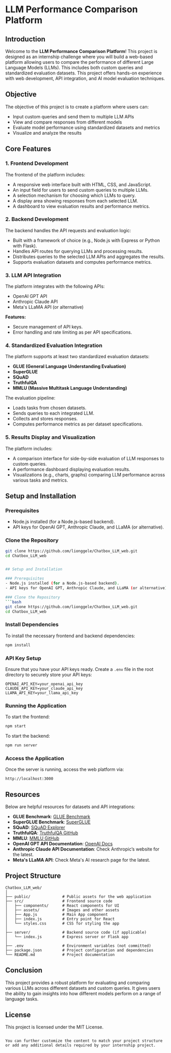 # LLM Performance Comparison Platform

## Introduction

Welcome to the **LLM Performance Comparison Platform**! This project is designed as an internship challenge where you will build a web-based platform allowing users to compare the performance of different Large Language Models (LLMs). This includes both custom queries and standardized evaluation datasets. This project offers hands-on experience with web development, API integration, and AI model evaluation techniques.

## Objective

The objective of this project is to create a platform where users can:

- Input custom queries and send them to multiple LLM APIs
- View and compare responses from different models
- Evaluate model performance using standardized datasets and metrics
- Visualize and analyze the results

## Core Features

### 1. Frontend Development
The frontend of the platform includes:
- A responsive web interface built with HTML, CSS, and JavaScript.
- An input field for users to send custom queries to multiple LLMs.
- A selection mechanism for choosing which LLMs to query.
- A display area showing responses from each selected LLM.
- A dashboard to view evaluation results and performance metrics.

### 2. Backend Development
The backend handles the API requests and evaluation logic:
- Built with a framework of choice (e.g., Node.js with Express or Python with Flask).
- Handles API routes for querying LLMs and processing results.
- Distributes queries to the selected LLM APIs and aggregates the results.
- Supports evaluation datasets and computes performance metrics.

### 3. LLM API Integration
The platform integrates with the following APIs:
- OpenAI GPT API
- Anthropic Claude API
- Meta's LLaMA API (or alternative)

**Features:**
- Secure management of API keys.
- Error handling and rate limiting as per API specifications.
  
### 4. Standardized Evaluation Integration
The platform supports at least two standardized evaluation datasets:
- **GLUE (General Language Understanding Evaluation)**
- **SuperGLUE**
- **SQuAD**
- **TruthfulQA**
- **MMLU (Massive Multitask Language Understanding)**

The evaluation pipeline:
- Loads tasks from chosen datasets.
- Sends queries to each integrated LLM.
- Collects and stores responses.
- Computes performance metrics as per dataset specifications.

### 5. Results Display and Visualization
The platform includes:
- A comparison interface for side-by-side evaluation of LLM responses to custom queries.
- A performance dashboard displaying evaluation results.
- Visualizations (e.g., charts, graphs) comparing LLM performance across various tasks and metrics.

## Setup and Installation

### Prerequisites
- Node.js installed (for a Node.js-based backend).
- API keys for OpenAI GPT, Anthropic Claude, and LLaMA (or alternative).

### Clone the Repository
```bash
git clone https://github.com/lionggele/Chatbox_LLM_web.git
cd Chatbox_LLM_web


## Setup and Installation

### Prerequisites
- Node.js installed (for a Node.js-based backend).
- API keys for OpenAI GPT, Anthropic Claude, and LLaMA (or alternative).

### Clone the Repository
```bash
git clone https://github.com/lionggele/Chatbox_LLM_web.git
cd Chatbox_LLM_web
```

### Install Dependencies
To install the necessary frontend and backend dependencies:
```bash
npm install
```

### API Key Setup
Ensure that you have your API keys ready. Create a `.env` file in the root directory to securely store your API keys:
```
OPENAI_API_KEY=your_openai_api_key
CLAUDE_API_KEY=your_claude_api_key
LLAMA_API_KEY=your_llama_api_key
```

### Running the Application
To start the frontend:
```bash
npm start
```

To start the backend:
```bash
npm run server
```

### Access the Application
Once the server is running, access the web platform via:
```
http://localhost:3000
```

## Resources

Below are helpful resources for datasets and API integrations:

- **GLUE Benchmark**: [GLUE Benchmark](https://gluebenchmark.com/)
- **SuperGLUE Benchmark**: [SuperGLUE](https://super.gluebenchmark.com/)
- **SQuAD**: [SQuAD Explorer](https://rajpurkar.github.io/SQuAD-explorer/)
- **TruthfulQA**: [TruthfulQA GitHub](https://github.com/sylinrl/TruthfulQA)
- **MMLU**: [MMLU GitHub](https://github.com/hendrycks/test)
- **OpenAI GPT API Documentation**: [OpenAI Docs](https://platform.openai.com/docs/)
- **Anthropic Claude API Documentation**: Check Anthropic’s website for the latest.
- **Meta's LLaMA API**: Check Meta's AI research page for the latest.

## Project Structure

```plaintext
Chatbox_LLM_web/
│
├── public/              # Public assets for the web application
├── src/                 # Frontend source code
│   ├── components/      # React components for UI
│   ├── assets/          # Images and other assets
│   ├── App.js           # Main App component
│   ├── index.js         # Entry point for React
│   └── styles.css       # CSS for styling the app
│
├── server/              # Backend source code (if applicable)
│   └── index.js         # Express server or Flask app
│
├── .env                 # Environment variables (not committed)
├── package.json         # Project configuration and dependencies
└── README.md            # Project documentation
```

## Conclusion

This project provides a robust platform for evaluating and comparing various LLMs across different datasets and custom queries. It gives users the ability to gain insights into how different models perform on a range of language tasks.

## License

This project is licensed under the MIT License.

```

You can further customize the content to match your project structure or add any additional details required by your internship project.

